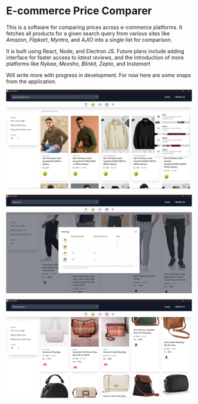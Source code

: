 # E-commerce Price Comparer

This is a software for comparing prices across e-commerce platforms. It fetches all products for a given search query from various sites like _Amazon_, _Flipkart_, _Myntra_, and _AJIO_ into a single list for comparison. 

It is built using React, Node, and Electron JS. Future plans include adding interface for faster access to _latest reviews_, and the introduction of more platforms like _Nykaa_, _Meesho_, _Blinkit_, _Zepto_, and _Instamart_

Will write more with progress in development. For now here are some snaps from the application.

![](https://raw.githubusercontent.com/subham99saha/holy-scrap-app/refs/heads/main/snaps/Screenshot%202024-12-01%20175901.png)

![](https://raw.githubusercontent.com/subham99saha/holy-scrap-app/refs/heads/main/snaps/Screenshot%202024-12-01%20181822.png)

![](https://raw.githubusercontent.com/subham99saha/holy-scrap-app/refs/heads/main/snaps/Screenshot%202024-12-01%20195233.png)